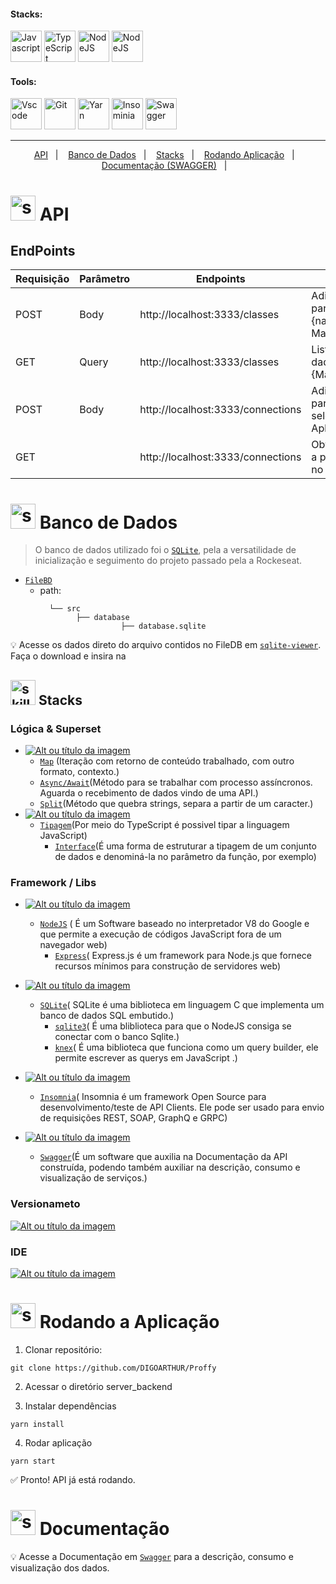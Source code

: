 <!-- VISUALIZAR NO VSCODE  CTRL + K  V -->

<!-- BADGES https://www.youtube.com/watch?v=cRoBt6AZgjc
https://dev.to/envoy_/150-badges-for-github-pnk

BUILD BADGES
https://shields.io
ICONS
https://simpleicons.org/?q=react

EXEMPLO

 <a href="https://devdigoarthur.notion.site/Map-a87c73417a064372b122bf448f4c6ed4"> ![Alt ou título da imagem](https://img.shields.io/badge/-JavaScript-/?logo=JavaScript&logoColor=white&color=yellow)<a/>

# JavaScript - Nome que aparece na Bag
# logo=JavaScript - Muda a logo vide <https://simpleicons.org/?q=react>
# color=yellow - Define a cor da bag <https://shields.io>
# logoColor=white - Define a cor do icone
-->



  
  

 <!------------------------------------STACKS-->
#### Stacks:
<p align="left">


  
   <a href="https://github.com/braziljs/eloquente-javascript"><img  alt="Javascript"  width="50" height="50" src="https://user-images.githubusercontent.com/59892368/149663192-19043371-127c-47f0-8553-0f407c51e2c5.png"><a/>
   <a href="https://www.typescriptlang.org/"><img  alt="TypeScript"  width="50" height="50" src="https://user-images.githubusercontent.com/59892368/149662563-c86be27c-b905-4aaf-b726-fb1146465ea7.png"><a/>
    <a href="https://nodejs.org/en/"><img  alt="NodeJS"  width="50" height="50" src="https://user-images.githubusercontent.com/59892368/149663190-ed2a92d6-6853-4884-845e-e780bfc49b55.png"><a/>
      <a href="https://nodejs.org/en/"><img  alt="NodeJS"  width="50" height="50" src="https://user-images.githubusercontent.com/59892368/207572854-d78cbc3d-08a5-4319-885c-63a7b86b152b.png"><a/>
      
</p>
  


 <!------------------------------------TOOLS-->
 #### Tools:
 <a href="https://code.visualstudio.com/"><img  alt="Vscode"  width="50" height="50" src="https://user-images.githubusercontent.com/59892368/149663512-3f83da57-bdfe-4cef-bcc2-feb304a738ff.png"><a/>
 <a href="https://git-scm.com/"><img  alt="Git"  width="50" height="50" src="https://user-images.githubusercontent.com/59892368/149677999-f5947f0b-e535-4ba2-911c-1c5926045c35.png"><a/>
  <a href="https://yarnpkg.com"><img  alt="Yarn"  width="50" height="50" src="https://user-images.githubusercontent.com/59892368/197615074-2e78b82c-b853-455c-8920-272cf1ce6399.svg"><a/>
    <a href="https://insomnia.rest"><img  alt="Insominia"  width="50" height="50" src="https://user-images.githubusercontent.com/59892368/207575706-bfbacb34-8941-4f78-ab3b-e3647c0eccba.png"><a/> 
     <a href="https://swagger.io"><img  alt="Swagger"  width="50" height="50" src="https://user-images.githubusercontent.com/59892368/208250596-2701702f-caf8-4ca7-9847-32b35ea47cd3.svg"><a/>
     
<hr>
  
  
   <!------------------------------------SUMMARY-->
<p align="center">
  <a href="https://github.com/DIGOARTHUR/Proffy/tree/master/server_backend#--api-">API</a>&nbsp;&nbsp;&nbsp;|&nbsp;&nbsp;&nbsp;
  <a href="https://github.com/DIGOARTHUR/Proffy/tree/master/server_backend#-banco-de-dados"> Banco de Dados</a>&nbsp;&nbsp;&nbsp;|&nbsp;&nbsp;&nbsp;
  <a href="https://github.com/DIGOARTHUR/Proffy/tree/master/server_backend#-banco-de-dados"> Stacks</a>&nbsp;&nbsp;&nbsp;|&nbsp;&nbsp;&nbsp;
  <a href="https://github.com/DIGOARTHUR/Proffy/tree/master/server_backend#-banco-de-dados">Rodando Aplicação</a>&nbsp;&nbsp;&nbsp;|&nbsp;&nbsp;&nbsp;
  <a href="https://github.com/DIGOARTHUR/Proffy/tree/master/server_backend#documentação">Documentação (SWAGGER)</a>&nbsp;&nbsp;&nbsp;|&nbsp;&nbsp;&nbsp;
</p>  


<!------------------------------------API -->

# <img  alt="skills"  width="40" height="40" src="https://user-images.githubusercontent.com/59892368/207826327-6a06202f-d42c-4413-9ca0-7dc425db4e30.png">  API <!---write here : demonstration of the application layout.  -->

## EndPoints

| Requisição | Parâmetro| Endpoints                                  | Função
|------------|----------|--------------------------------------------|--------------
|    POST    | Body      | http://localhost:3333/classes              | Adiciona uma nova aula a partir dos dados do Educador {name,avatar,whatsapp,bio...}, Matéria e Horário
|    GET     | Query     | http://localhost:3333/classes              | Lista as aulas partir dos dados passados como {Matéria, Data e Horário}
|    POST    | Body      | http://localhost:3333/connections          | Adiciona uma nova conexão a partir do ID do professor selecionado, clicado na Aplicação.
|    GET     |          | http://localhost:3333/connections          | Obtém o número de conexões a partir total de dados contido no Banco de Dados.

  


<!------------------------------------Banco de dados -->

# <img  alt="skills"  width="40" height="40" src="https://user-images.githubusercontent.com/59892368/207851896-563ca89c-4f1c-4db3-b2d8-b584165e94e9.png"> Banco de Dados<!---write here : demonstration of the application layout.  -->
  
> O banco de dados utilizado foi o [`SQLite`](https://insomnia.rest/download), pela a versatilidade de inicialização e seguimento do projeto passado pela a Rockeseat.   
* [`FileBD`](https://github.com/DIGOARTHUR/Proffy/blob/master/server_backend/src/database/database.sqlite)
  * path: 
       ```
         └── src
               ├── database 
                         ├── database.sqlite
       ```
💡 Acesse os dados direto do arquivo contidos no FileDB em [`sqlite-viewer`](https://inloop.github.io/sqlite-viewer/). Faça o download e insira na 
  
  
  
  <!------------------------------------LIST: STACKS , LIBS & TOOLS-->

## <img  alt="skills"  width="40" height="40" src="https://user-images.githubusercontent.com/59892368/197614534-e12fb94a-b5cf-44ff-8d57-debad7299b0b.png"> Stacks <!---write here: learned concepts; -->

### Lógica & Superset 
*  <a href="https://devdigoarthur.notion.site/Map-a87c73417a064372b122bf448f4c6ed4"> ![Alt ou título da imagem](https://img.shields.io/badge/-JavaScript-/?logo=JavaScript&logoColor=white&color=yellow)<a/>
   * [`Map`](https://developer.mozilla.org/pt-BR/docs/Web/JavaScript/Reference/Global_Objects/Map) (Iteração com retorno de conteúdo trabalhado, com outro formato, contexto.)
   * [`Async/Await`](https://www.alura.com.br/artigos/async-await-no-javascript-o-que-e-e-quando-usar?gclid=CjwKCAiAy_CcBhBeEiwAcoMRHP057AHVSafGTByvpQ_RuriqgKf3g4LI7SW7FXz2Pnbmp-p47_V9lBoChU0QAvD_BwE)(Método para se trabalhar com processo assíncronos. Aguarda o recebimento de dados vindo de uma API.)
   * [`Split`](https://www.devmedia.com.br/javascript-split-dividindo-separando-strings/39254)(Método que quebra strings, separa a partir de um caracter.)
*  <a href="https://devdigoarthur.notion.site/Map-a87c73417a064372b122bf448f4c6ed4"> ![Alt ou título da imagem](https://img.shields.io/badge/-Typescript-/?logo=TypeScript&logoColor=white&color=blue)<a/>
   * [`Tipagem`](https://www.typescriptlang.org)(Por meio do TypeScript é possivel tipar a linguagem JavaScript)
     * [`Interface`](https://www.typescriptlang.org/docs/handbook/2/objects.html)(É uma forma de estruturar a tipagem de um conjunto de dados e denominá-la no parâmetro da função, por exemplo)
     
     


   
### Framework / Libs 
  
* <a href="https://reactjs.org"> ![Alt ou título da imagem](https://img.shields.io/badge/-NodeJS-/?logo=Node.js&logoColor=white&color=green)<a/> 
  * [`NodeJS`](https://reactjs.org/docs/components-and-props.html) ( É um Software baseado no interpretador V8 do Google e que permite a execução de códigos JavaScript fora de um navegador web)
    * [`Express`]()( Express.js é um framework para Node.js que fornece recursos mínimos para construção de servidores web)
     
* <a href="https://developer.mozilla.org/pt-BR/docs/Web/CSS"> ![Alt ou título da imagem](https://img.shields.io/badge/-SQLite-/?logo=SQLite&logoColor=white&color=gray)<a/> 
    * [`SQLite`](https://insomnia.rest/download)( SQLite é uma biblioteca em linguagem C que implementa um banco de dados SQL embutido.) 
      * [`sqlite3`](https://insomnia.rest/download)( É uma bliblioteca para que o NodeJS  consiga se conectar com o banco Sqlite.)  
      * [`knex`](https://insomnia.rest/download)( É uma biblioteca que funciona como um query builder, ele permite escrever as querys em JavaScript .) 
     
* <a href="https://insomnia.rest"> ![Alt ou título da imagem](https://img.shields.io/badge/-Insominia-/?logo=Insomnia&logoColor=white&color=blueviolet)<a/> 
  * [`Insomnia`](https://insomnia.rest)( Insomnia é um framework Open Source para desenvolvimento/teste de API Clients. Ele pode ser usado para envio de requisições REST, SOAP, GraphQ e GRPC)
  
* <a href="https://swagger.io"> ![Alt ou título da imagem](https://img.shields.io/badge/-Swagger-/?logo=Swagger&logoColor=white&color=success)<a/> 
  * [`Swagger`](https://swagger.io )(É um software que auxilia na Documentação da API construída, podendo também auxiliar na descrição, consumo e visualização de serviços.)
     
     
 ### Versionameto
 <a href="https://git-scm.com"> ![Alt ou título da imagem](https://img.shields.io/badge/-Git-/?logo=Git&logoColor=white&color=red)<a/> 
 ### IDE
 <a href="https://code.visualstudio.com"> ![Alt ou título da imagem](https://img.shields.io/badge/-VisualStudioCode-/?logo=VisualStudioCode&logoColor=white&color=informational)<a/> 
   

 
  <!------------------------------------RUN APP-->
 
 # <img  alt="skills"  width="40" height="40" src="https://user-images.githubusercontent.com/59892368/142216697-dd93272c-c614-4664-9d63-c4e4dfc3e0f3.gif"> Rodando a Aplicação
 

1. Clonar repositório:

```
git clone https://github.com/DIGOARTHUR/Proffy
```

2. Acessar o diretório server_backend

3. Instalar dependências

```
yarn install
```

4. Rodar aplicação

```
yarn start
```
✅ Pronto! API já está rodando.
        
 # <img  alt="skills"  width="40" height="40" src="https://user-images.githubusercontent.com/59892368/208256482-0acbabaa-2b6c-474f-9602-adbdac14b0ed.svg"> Documentação

💡  Acesse a Documentação em [`Swagger`](http://localhost:3333/api-docs/#/) para a descrição, consumo e visualização dos dados. 



 
 





<!---
 Funcionalidades

 Conexões

- Rota para listar o total de conexões realizadas;
- Rota para criar uma nova conexão;
# Aulas

- Rota para criar uma aula;
- Rota para listar aulas;
  - Filtrar por matéria, dia da semana, e horário; 
  
  -->
